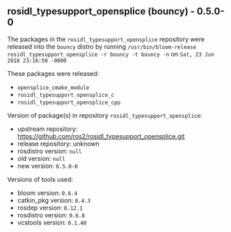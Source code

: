 ## rosidl_typesupport_opensplice (bouncy) - 0.5.0-0

The packages in the `rosidl_typesupport_opensplice` repository were released into the `bouncy` distro by running `/usr/bin/bloom-release rosidl_typesupport_opensplice -r bouncy -t bouncy -n` on `Sat, 23 Jun 2018 23:16:50 -0000`

These packages were released:
- `opensplice_cmake_module`
- `rosidl_typesupport_opensplice_c`
- `rosidl_typesupport_opensplice_cpp`

Version of package(s) in repository `rosidl_typesupport_opensplice`:

- upstream repository: https://github.com/ros2/rosidl_typesupport_opensplice.git
- release repository: unknown
- rosdistro version: `null`
- old version: `null`
- new version: `0.5.0-0`

Versions of tools used:

- bloom version: `0.6.4`
- catkin_pkg version: `0.4.3`
- rosdep version: `0.12.1`
- rosdistro version: `0.6.8`
- vcstools version: `0.1.40`


